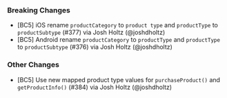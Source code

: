 ### Breaking Changes
* [BC5] iOS rename `productCategory` to `product type` and `productType` to `productSubtype` (#377) via Josh Holtz (@joshdholtz)
* [BC5] Android rename `productCategory` to `productType` and `productType` to `productSubtype` (#376) via Josh Holtz (@joshdholtz)
### Other Changes
* [BC5] Use new mapped product type values for `purchaseProduct()` and `getProductInfo()` (#384) via Josh Holtz (@joshdholtz)
